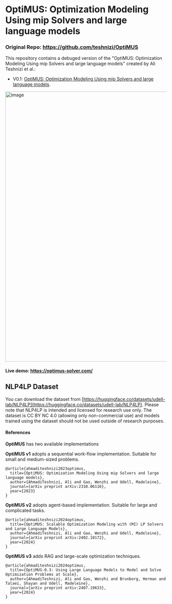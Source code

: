 # **OptiMUS**: Optimization Modeling Using mip Solvers and large language models 
### Original Repo: https://github.com/teshnizi/OptiMUS


This repository contains a debuged version of the "OptiMUS: Optimization Modeling Using mip Solvers and large language models" created by Ali Teshnizi et al.:


- V0.1: [OptiMUS: Optimization Modeling Using mip Solvers and large language models](https://arxiv.org/pdf/2310.06116).

<img width="845" alt="image" src="https://github.com/user-attachments/assets/72fbbf20-32ee-4715-a2d5-819133a346ee">



#### Live demo: https://optimus-solver.com/

## NLP4LP Dataset

You can download the dataset from [https://huggingface.co/datasets/udell-lab/NLP4LP](https://huggingface.co/datasets/udell-lab/NLP4LP). Please note that NLP4LP is intended and licensed for research use only. The dataset is CC BY NC 4.0 (allowing only non-commercial use) and models trained using the dataset should not be used outside of research purposes.

#### References

**OptiMUS** has two available implementations

**OptiMUS v1** adopts a sequential work-flow implementation. Suitable for small and medium-sized problems.

```
@article{ahmaditeshnizi2023optimus,
  title={OptiMUS: Optimization Modeling Using mip Solvers and large language models},
  author={AhmadiTeshnizi, Ali and Gao, Wenzhi and Udell, Madeleine},
  journal={arXiv preprint arXiv:2310.06116},
  year={2023}
}
```

**OptiMUS v2** adopts agent-based implementation. Suitable for large and complicated tasks.

```
@article{ahmaditeshnizi2024optimus,
  title={OptiMUS: Scalable Optimization Modeling with (MI) LP Solvers and Large Language Models},
  author={AhmadiTeshnizi, Ali and Gao, Wenzhi and Udell, Madeleine},
  journal={arXiv preprint arXiv:2402.10172},
  year={2024}
}
```

**OptiMUS v3** adds RAG and large-scale optimization techniques. 

```
@article{ahmaditeshnizi2024optimus,
  title={OptiMUS-0.3: Using Large Language Models to Model and Solve Optimization Problems at Scale},
  author={AhmadiTeshnizi, Ali and Gao, Wenzhi and Brunborg, Herman and Talaei, Shayan and Udell, Madeleine},
  journal={arXiv preprint arXiv:2407.19633},
  year={2024}
}
```





